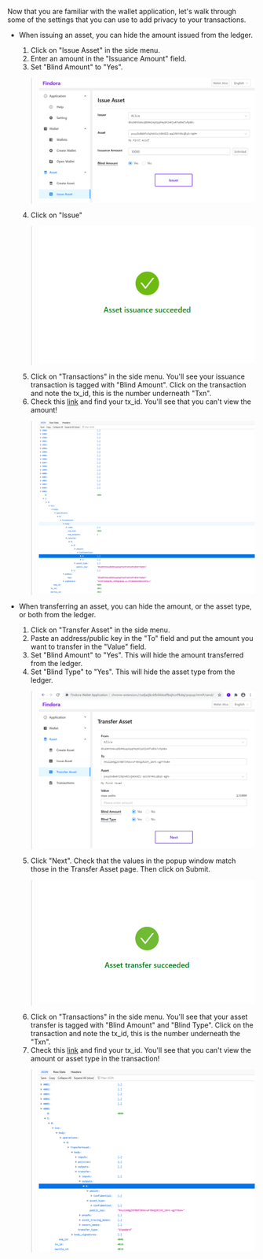 Now that you are familiar with the wallet application, let's walk through some of the settings that you can use to add privacy to your transactions.

- When issuing an asset, you can hide the amount issued from the ledger. 
  1. Click on "Issue Asset" in the side menu.
  2. Enter an amount in the "Issuance Amount" field.   
  3. Set "Blind Amount" to "Yes".
  > ![Blind-asset-option](./docs-src/images/blind-amount.png)
  4. Click on "Issue"
  > ![issue-success](./docs-src/images/issuance-success.png)
  5. Click on "Transactions" in the side menu. You'll see your issuance transaction is tagged with "Blind Amount". Click on the transaction and note the tx_id, this is the number underneath "Txn".
  6. Check this [link](https://testnet.findora.org:8668/blocks_since/0) and find your tx_id. You'll see that you can't view the amount! 
  > ![blind-issuance](./docs-src/images/confidential-amount.png)

- When transferring an asset, you can hide the amount, or the asset type, or both from the ledger.
  1. Click on "Transfer Asset" in the side menu.
  2. Paste an address/public key in the "To" field and put the amount you want to transfer in the "Value" field.
  3. Set "Blind Amount" to "Yes". This will hide the amount transferred from the ledger. 
  4. Set "Blind Type" to "Yes". This will hide the asset type from the ledger.
  > ![blind-transfer](./docs-src/images/blind-transfer.png)
  5. Click "Next". Check that the values in the popup window match those in the Transfer Asset page. Then click on Submit.
  > ![transfer-success](./docs-src/images/transfer-success.png)
  6. Click on "Transactions" in the side menu. You'll see that your asset transfer is tagged with "Blind Amount" and "Blind Type". Click on the transaction and note the tx_id, this is the number underneath the "Txn". 
  7. Check this [link](https://testnet.findora.org:8668/blocks_since/0) and find your tx_id. You'll see that you can't view the amount or asset type in the transaction!
  > ![confidential-tx](./docs-src/images/confidential-transaction.png)


